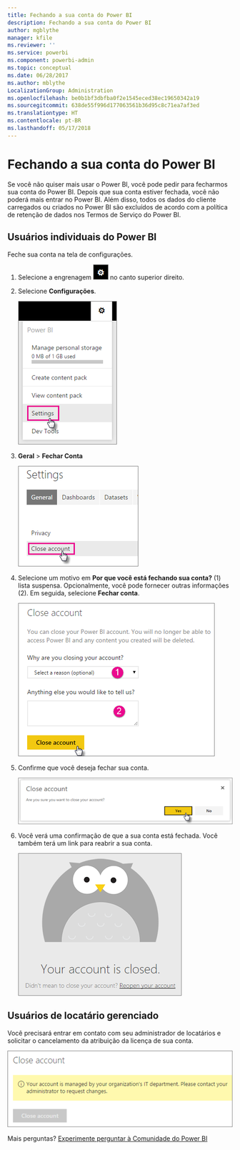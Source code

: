 ```yaml
---
title: Fechando a sua conta do Power BI
description: Fechando a sua conta do Power BI
author: mgblythe
manager: kfile
ms.reviewer: ''
ms.service: powerbi
ms.component: powerbi-admin
ms.topic: conceptual
ms.date: 06/28/2017
ms.author: mblythe
LocalizationGroup: Administration
ms.openlocfilehash: be0b1bf3dbfba0f2e1545eced38ec19650342a19
ms.sourcegitcommit: 638de55f996d177063561b36d95c8c71ea7af3ed
ms.translationtype: HT
ms.contentlocale: pt-BR
ms.lasthandoff: 05/17/2018
---
```

# <a name="closing-your-power-bi-account"></a>Fechando a sua conta do Power BI
Se você não quiser mais usar o Power BI, você pode pedir para fecharmos sua conta do Power BI.  Depois que sua conta estiver fechada, você não poderá mais entrar no Power BI.  Além disso, todos os dados do cliente carregados ou criados no Power BI são excluídos de acordo com a política de retenção de dados nos Termos de Serviço do Power BI.

## <a name="individual-power-bi-users"></a>Usuários individuais do Power BI
Feche sua conta na tela de configurações.

1. Selecione a engrenagem ![](media/service-admin-closing-your-account/gear.png) no canto superior direito.
2. Selecione **Configurações**.
   
    ![](media/service-admin-closing-your-account/closeaccount-settings.png)
3. **Geral** > **Fechar Conta**
   
    ![](media/service-admin-closing-your-account/closeaccount-settings2.png)
4. Selecione um motivo em **Por que você está fechando sua conta?** (1) lista suspensa.  Opcionalmente, você pode fornecer outras informações (2). Em seguida, selecione **Fechar conta**.
   
    ![](media/service-admin-closing-your-account/closeaccount-settings3.png)
5. Confirme que você deseja fechar sua conta.
   
    ![](media/service-admin-closing-your-account/closeaccount-settings4.png)
6. Você verá uma confirmação de que a sua conta está fechada. Você também terá um link para reabrir a sua conta.
   
    ![](media/service-admin-closing-your-account/closeaccount-settings5.png)

## <a name="managed-tenant-users"></a>Usuários de locatário gerenciado
Você precisará entrar em contato com seu administrador de locatários e solicitar o cancelamento da atribuição da licença de sua conta.

![](media/service-admin-closing-your-account/closeaccountmanaged.png)

Mais perguntas? [Experimente perguntar à Comunidade do Power BI](http://community.powerbi.com/)

